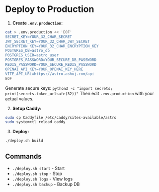 # Deploy to Production

1. **Create `.env.production`:**
```bash
cat > .env.production << 'EOF'
SECRET_KEY=YOUR_32_CHAR_SECRET
JWT_SECRET_KEY=YOUR_32_CHAR_JWT_SECRET
ENCRYPTION_KEY=YOUR_32_CHAR_ENCRYPTION_KEY
POSTGRES_DB=astro_db
POSTGRES_USER=astro_user
POSTGRES_PASSWORD=YOUR_SECURE_DB_PASSWORD
REDIS_PASSWORD=YOUR_SECURE_REDIS_PASSWORD
OPENAI_API_KEY=YOUR_OPENAI_KEY_HERE
VITE_API_URL=https://astro.ashuj.com/api
EOF
```
Generate secure keys: `python3 -c "import secrets; print(secrets.token_urlsafe(32))"`
Then edit `.env.production` with your actual values.

2. **Setup Caddy:**
```bash
sudo cp Caddyfile /etc/caddy/sites-available/astro
sudo systemctl reload caddy
```

3. **Deploy:**
```bash
./deploy.sh build
```

## Commands
- `./deploy.sh start` - Start
- `./deploy.sh stop` - Stop  
- `./deploy.sh logs` - View logs
- `./deploy.sh backup` - Backup DB

